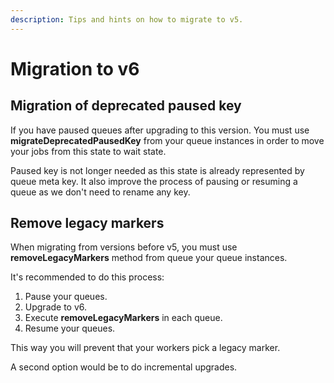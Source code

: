 ```yaml
---
description: Tips and hints on how to migrate to v5.
---
```


# Migration to v6

## Migration of deprecated paused key

If you have paused queues after upgrading to this version. You must use **migrateDeprecatedPausedKey** from your queue instances in order to move your jobs from this state to wait state.

Paused key is not longer needed as this state is already represented by queue meta key. It also improve the process of pausing or resuming a queue as we don't need to rename any key.

## Remove legacy markers

When migrating from versions before v5, you must use **removeLegacyMarkers** method from queue your queue instances. 

It's recommended to do this process:

1. Pause your queues.
2. Upgrade to v6.
3. Execute **removeLegacyMarkers** in each queue.
4. Resume your queues.

This way you will prevent that your workers pick a legacy marker.

A second option would be to do incremental upgrades.
